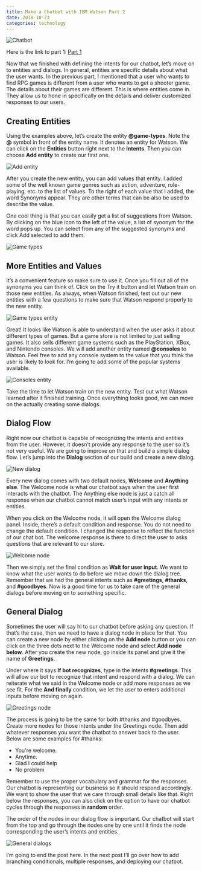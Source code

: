 ```yaml
---
title: Make a Chatbot with IBM Watson Part 2
date: 2018-10-23
categories: technology
---
```


![Chatbot](/images/chatbot.jpg)

Here is the link to part 1: [Part 1](/technology/make-a-chatbot-with-ibm-watson-part-1.html)

Now that we finished with defining the intents for our chatbot, let’s move on to entities and dialogs. In general, entities are specific details about what the user wants. In the previous part, I mentioned that a user who wants to find RPG games is different from a user who wants to get a shooter game. The details about their games are different. This is where entities come in. They allow us to hone in specifically on the details and deliver customized responses to our users.

<!--more-->

## Creating Entities

Using the examples above, let’s create the entity **@game-types**. Note the **@** symbol in front of the entity name. It denotes an entity for Watson. We can click on the **Entities** button right next to the **Intents**. Then you can choose **Add entity** to create our first one.

![Add entity](/images/add-entity.jpg)

After you create the new entity, you can add values that entity. I added some of the well known game genres such as action, adventure, role-playing, etc. to the list of values. To the right of each value that I added, the word Synonyms appear. They are other terms that can be also be used to describe the value.

One cool thing is that you can easily get a list of suggestions from Watson. By clicking on the blue icon to the left of the value, a list of synonym for the word pops up. You can select from any of the suggested synonyms and click Add selected to add them.

![Game types](/images/game-types.jpg)

## More Entities and Values

It’s a convenient feature so make sure to use it. Once you fill out all of the synonyms you can think of. Click on the Try it button and let Watson train on those new entities. As always, when Watson finished, test out our new entities with a few questions to make sure that Watson respond properly to the new entity.

![Game types entity](/images/game-types-entity.jpg)

Great! It looks like Watson is able to understand when the user asks it about different types of games. But a game store is not limited to just selling games. It also sells different game systems such as the PlayStation, XBox, and Nintendo consoles. We will add another entity named **@consoles** to Watson. Feel free to add any console system to the value that you think the user is likely to look for. I’m going to add some of the popular systems available.

![Consoles entity](/images/consoles-entity.jpg)

Take the time to let Watson train on the new entity. Test out what Watson learned after it finished training. Once everything looks good, we can move on the actually creating some dialogs.

## Dialog Flow

Right now our chatbot is capable of recognizing the intents and entities from the user. However, it doesn’t provide any response to the user so it’s not very useful. We are going to improve on that and build a simple dialog flow. Let’s jump into the **Dialog** section of our build and create a new dialog.

![New dialog](/images/new-dialog.jpg)

Every new dialog comes with two default nodes, **Welcome** and **Anything else**. The Welcome node is what our chatbot says when the user first interacts with the chatbot. The Anything else node is just a catch all response when our chatbot cannot match user’s input with any intents or entities.

When you click on the Welcome node, it will open the Welcome dialog panel. Inside, there’s a default condition and response. You do not need to change the default condition. I changed the response to reflect the function of our chat bot. The welcome response is there to direct the user to asks questions that are relevant to our store.

![Welcome node](/images/welcome-node.jpg)

Then we simply set the final condition as **Wait for user input**. We want to know what the user wants to do before we move down the dialog tree. Remember that we had the general intents such as **#greetings**, **#thanks**, and **#goodbyes**. Now is a good time for us to take care of the general dialogs before moving on to something specific.

## General Dialog

Sometimes the user will say hi to our chatbot before asking any question. If that’s the case, then we need to have a dialog node in place for that. You can create a new node by either clicking on the **Add node** button or you can click on the three dots next to the Welcome node and select **Add node below**. After you create the new node, go inside its panel and give it the name of **Greetings**.

Under where it says **If bot recognizes**, type in the intents **#greetings**. This will allow our bot to recognize that intent and respond with a dialog. We can reiterate what we said in the Welcome node or add more responses as we see fit. For the **And finally** condition, we let the user to enters additional inputs before moving on again.

![Greetings node](/images/greetings-node.jpg)

The process is going to be the same for both #thanks and #goodbyes. Create more nodes for those intents under the Greetings node. Then add whatever responses you want the chatbot to answer back to the user. Below are some examples for #thanks:
- You're welcome.
- Anytime.
- Glad I could help
- No problem

Remember to use the proper vocabulary and grammar for the responses. Our chatbot is representing our business so it should respond accordingly. We want to show the user that we care through small details like that. Right below the responses, you can also click on the option to have our chatbot cycles through the responses in **random** order.

The order of the nodes in our dialog flow is important. Our chatbot will start from the top and go through the nodes one by one until it finds the node corresponding the user’s intents and entities.

![General dialogs](/images/general-dialogs.jpg)

I’m going to end the post here. In the next post I’ll go over how to add branching conditionals, multiple responses, and deploying our chatbot.
